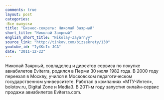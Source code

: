 ```yaml
---
comments: true
layout: post
categories:
-Все выпуски
title: "Бизнес-секреты: Николай Заярный"
short_title: "Николай Заярный"
english_short_title: "Nikolay-Zayarnyy"
source_link: "http://tinkov.com/bizsekrety/130"
youtube_id: "IyXKcIx-JCA"
date: "2011-12-22"
---
```

Николай Заярный, совладелец и директор сервиса по покупке авиабилетов Eviterra, родился в Перми 30 июля 1982 года. В 2000 году переехал в Москву, учился в Московском педагогическом государственном университете. Работал в компаниях «МТУ-Интел», bolotov.ru, Digital Zone и Media3. В 2011-м году запустил онлайн-сервис продажи авиабилетов Eviterra.com.
